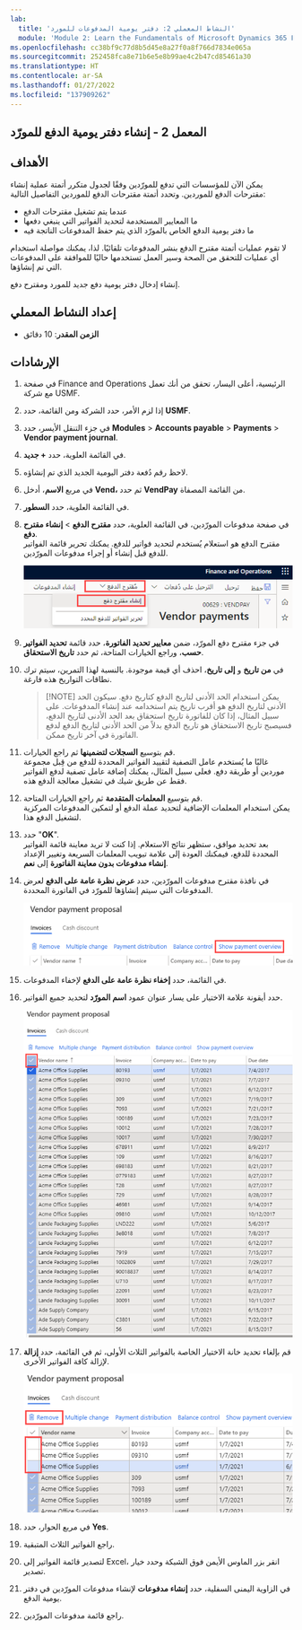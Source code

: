 ```yaml
---
lab:
  title: 'النشاط المعملي 2: دفتر يومية المدفوعات للمورد'
  module: 'Module 2: Learn the Fundamentals of Microsoft Dynamics 365 Finance'
ms.openlocfilehash: cc38bf9c77d8b5d45e8a27f0a8f766d7834e065a
ms.sourcegitcommit: 252458fca8e71b6e5e8b99ae4c2b47cd85461a30
ms.translationtype: HT
ms.contentlocale: ar-SA
ms.lasthandoff: 01/27/2022
ms.locfileid: "137909262"
---
```

## <a name="lab-2---create-a-vendor-payment-journal"></a>المعمل 2 - إنشاء دفتر يومية الدفع للمورّد

## <a name="objectives"></a>الأهداف

يمكن الآن للمؤسسات التي تدفع للمورّدين وفقًا لجدول متكرر أتمتة عملية إنشاء مقترحات الدفع للموردين. وتحدد أتمتة مقترحات الدفع للموردين التفاصيل التالية:

- عندما يتم تشغيل مقترحات الدفع
- ما المعايير المستخدمة لتحديد الفواتير التي ينبغي دفعها
- ما دفتر يومية الدفع الخاص بالمورّد الذي يتم حفظ المدفوعات الناتجة فيه

لا تقوم عمليات أتمتة مقترح الدفع بنشر المدفوعات تلقائيًا. لذا، يمكنك مواصلة استخدام أي عمليات للتحقق من الصحة وسير العمل تستخدمها حاليًا للموافقة على المدفوعات التي تم إنشاؤها.

إنشاء إدخال دفتر يومية دفع جديد للمورد ومقترح دفع.

## <a name="lab-setup"></a>إعداد النشاط المعملي

   - **الزمن المقدر**: 10 دقائق

## <a name="instructions"></a>الإرشادات

1. في صفحة Finance and Operations الرئيسية، أعلى اليسار، تحقق من أنك تعمل مع شركة USMF.

1. إذا لزم الأمر، حدد الشركة ومن القائمة، حدد **USMF**.

1. في جزء التنقل الأيسر، حدد **Modules** > **Accounts payable** > **Payments** > **Vendor payment journal**.

1. في القائمة العلوية، حدد **+ جديد**.

1. لاحظ رقم دُفعة دفتر اليومية الجديد الذي تم إنشاؤه.

1. في مربع **الاسم**، أدخل **Vend،** ثم حدد **VendPay** من القائمة المصفاة.

1. في القائمة العلوية، حدد **السطور**.

1. في صفحة مدفوعات المورّدين، في القائمة العلوية، حدد **مقترح الدفع** > **إنشاء مقترح دفع**.  
    مقترح الدفع هو استعلام يُستخدم لتحديد فواتير للدفع. يمكنك تحرير قائمة الفواتير للدفع قبل إنشاء أو إجراء مدفوعات المورّدين.

    ![صورة شاشة تعرض صفحة مدفوعات المورّدين مع تمييز مقترح الدفع وإنشاء مقترح دفع](./media/lp2-m4-vendor-payment-proposal.png)

1. في جزء مقترح دفع المورّد، ضمن **معايير تحديد الفاتورة**، حدد قائمة **تحديد الفواتير حسب**، وراجع الخيارات المتاحة، ثم حدد **تاريخ الاستحقاق**.

1. في **من تاريخ** و **إلى تاريخ**، احذف أي قيمة موجودة. بالنسبة لهذا التمرين، سيتم ترك نطاقات التواريخ هذه فارغة.

    >[!NOTE] يمكن استخدام الحد الأدنى لتاريخ الدفع كتاريخ دفع. سيكون الحد الأدنى لتاريخ الدفع هو أقرب تاريخ يتم استخدامه عند إنشاء المدفوعات. على سبيل المثال، إذا كان للفاتورة تاريخ استحقاق بعد الحد الأدنى لتاريخ الدفع، فسيصبح تاريخ الاستحقاق هو تاريخ الدفع بدلاً من الحد الأدنى لتاريخ الدفع لدفع الفاتورة في آخر تاريخ ممكن.

1. قم بتوسيع **السجلات لتضمينها** ثم راجع الخيارات.  
    غالبًا ما يُستخدم عامل التصفية لتقييد الفواتير المحددة للدفع من قِبل مجموعة موردين أو طريقة دفع. فعلى سبيل المثال، يمكنك إضافة عامل تصفية لدفع الفواتير فقط عن طريق شيك في تشغيل معالجة الدفع هذه.

1. قم بتوسيع **المعلمات المتقدمة** ثم راجع الخيارات المتاحة.  
    يمكن استخدام المعلمات الإضافية لتحديد عملة الدفع أو لتمكين المدفوعات المركزية لتشغيل الدفع هذا.

1. حدد "**OK**".  
    بعد تحديد موافق، ستظهر نتائج الاستعلام. إذا كنت لا تريد معاينة قائمة الفواتير المحددة للدفع، فيمكنك العودة إلى علامة تبويب المعلمات السريعة وتغيير الإعداد **إنشاء مدفوعات بدون معاينة الفاتورة** إلى **نعم**.

1. في نافذة مقترح مدفوعات المورّدين، حدد **عرض نظرة عامة على الدفع** لعرض المدفوعات التي سيتم إنشاؤها للمورّد في الفاتورة المحددة.

    ![صورة شاشة تعرض مقترح مدفوعات المورّدين مع تمييز قائمة عرض نظرة عامة على الدفع](./media/lp2-m4-vendor-payment-proposal-complete-query.png)

1. في القائمة، حدد **إخفاء نظرة عامة على الدفع** لإخفاء المدفوعات.

1. حدد أيقونة علامة الاختيار على يسار عنوان عمود **اسم المورّد** لتحديد جميع الفواتير.

    ![صورة شاشة تعرض جميع الفواتير المحددة](./media/lp2-m4-vendor-payment-proposal-select-all.png)

1. قم بإلغاء تحديد خانة الاختيار الخاصة بالفواتير الثلاث الأولى، ثم في القائمة، حدد **إزالة** لإزالة كافة الفواتير الأخرى.

    ![لقطة شاشة تعرض صفحة مقترح مدفوعات المورّدين مع العناصر المحددة وتمييز خيار قائمة الإزالة](./media/lp2-m4-vendor-payment-proposal-remove-selected-invoices.png)

1. في مربع الحوار، حدد **Yes**.

1. راجع الفواتير الثلاث المتبقية.

1. لتصدير قائمة الفواتير إلى Excel، انقر بزر الماوس الأيمن فوق الشبكة وحدد خيار تصدير.

1. في الزاوية اليمنى السفلية، حدد **إنشاء مدفوعات** لإنشاء مدفوعات المورّدين في دفتر يومية الدفع.

1. راجع قائمة مدفوعات المورّدين.
